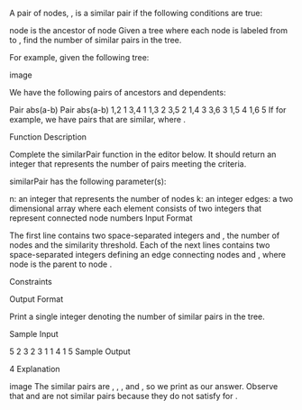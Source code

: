 A pair of nodes, , is a similar pair if the following conditions are true:

node  is the ancestor of node 
Given a tree where each node is labeled from  to , find the number of similar pairs in the tree.

For example, given the following tree:

image

We have the following pairs of ancestors and dependents:

Pair	abs(a-b)	Pair	abs(a-b)
1,2	1		3,4	1
1,3	2		3,5	2
1,4	3		3,6	3
1,5	4
1,6	5
If  for example, we have  pairs that are similar, where .

Function Description

Complete the similarPair function in the editor below. It should return an integer that represents the number of pairs meeting the criteria.

similarPair has the following parameter(s):

n: an integer that represents the number of nodes
k: an integer
edges: a two dimensional array where each element consists of two integers that represent connected node numbers
Input Format

The first line contains two space-separated integers  and , the number of nodes and the similarity threshold.
Each of the next  lines contains two space-separated integers defining an edge connecting nodes  and , where node  is the parent to node .

Constraints

Output Format

Print a single integer denoting the number of similar pairs in the tree.

Sample Input

5 2
3 2
3 1
1 4
1 5
Sample Output

4
Explanation

image
The similar pairs are , , , and , so we print  as our answer.
Observe that  and  are not similar pairs because they do not satisfy  for .
